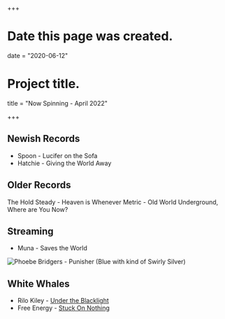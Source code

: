 +++
# Date this page was created.
date = "2020-06-12"

# Project title.
title = "Now Spinning - April 2022"

+++

## Newish Records
* Spoon - Lucifer on the Sofa
* Hatchie - Giving the World Away

## Older Records
The Hold Steady - Heaven is Whenever
Metric - Old World Underground, Where are You Now?

## Streaming

* Muna - Saves the World



![Phoebe Bridgers - Punisher (Blue with kind of Swirly Silver)](/img/punisher.jpg)

## White Whales
* Rilo Kiley - [Under the Blacklight](https://www.discogs.com/Rilo-Kiley-Under-The-Blacklight/release/3077280)
* Free Energy - [Stuck On Nothing](https://www.discogs.com/Free-Energy-Stuck-On-Nothing/release/2260616)



